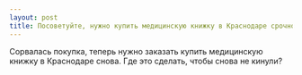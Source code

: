 ```yaml
---
layout: post 
title: Посоветуйте, нужно купить медицинскую книжку в Краснодаре срочно 
--- 
```

Сорвалась покупка, теперь нужно заказать купить медицинскую книжку в Краснодаре снова. Где это сделать, чтобы снова не кинули?